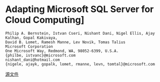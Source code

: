 # Adapting Microsoft SQL Server for Cloud Computing]
```
Philip A. Bernstein, Istvan Cseri, Nishant Dani, Nigel Ellis, Ajay Kalhan, Gopal Kakivaya,
David B. Lomet, Ramesh Manne, Lev Novik, Tomas Talius
Microsoft Corporation
One Microsoft Way, Redmond, WA, 98052-6399, U.S.A.
{philbe, istvanc}@microsoft.com
nishant_dani@hotmail.com
{nigele, ajayk, gopalk, lomet, rmanne, levn, tomtal}@microsoft.com
```

[源文件](http://pan.baidu.com/s/1dFj3atN)